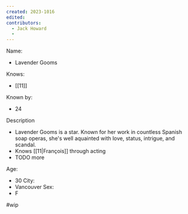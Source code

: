 ```yaml
---
created: 2023-1016
edited:
contributors:
  - Jack Howard
  - 
---
```


Name:
- Lavender Gooms

Knows:
- [[11]]

Known by:
- 24

Description
- Lavender Gooms is a star. Known for her work in countless Spanish soap operas, she's well aquainted with love, status, intrigue, and scandal.
- Knows [[11|François]] through acting
- TODO more

Age:
- 30
City:
- Vancouver
Sex:
- F

#wip
